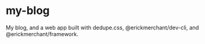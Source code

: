 # my-blog

My blog, and a web app built with dedupe.css, @erickmerchant/dev-cli, and @erickmerchant/framework.
